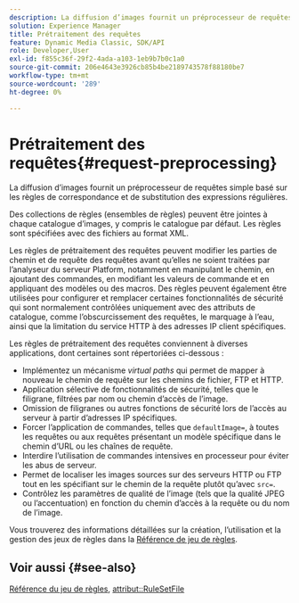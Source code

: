 ```yaml
---
description: La diffusion d’images fournit un préprocesseur de requêtes simple basé sur les règles de correspondance et de substitution des expressions régulières.
solution: Experience Manager
title: Prétraitement des requêtes
feature: Dynamic Media Classic, SDK/API
role: Developer,User
exl-id: f855c36f-29f2-4ada-a103-1eb9b7b0c1a0
source-git-commit: 206e4643e3926cb85b4be2189743578f88180be7
workflow-type: tm+mt
source-wordcount: '289'
ht-degree: 0%

---
```


# Prétraitement des requêtes{#request-preprocessing}

La diffusion d’images fournit un préprocesseur de requêtes simple basé sur les règles de correspondance et de substitution des expressions régulières.

Des collections de règles (ensembles de règles) peuvent être jointes à chaque catalogue d’images, y compris le catalogue par défaut. Les règles sont spécifiées avec des fichiers au format XML.

Les règles de prétraitement des requêtes peuvent modifier les parties de chemin et de requête des requêtes avant qu’elles ne soient traitées par l’analyseur du serveur Platform, notamment en manipulant le chemin, en ajoutant des commandes, en modifiant les valeurs de commande et en appliquant des modèles ou des macros. Des règles peuvent également être utilisées pour configurer et remplacer certaines fonctionnalités de sécurité qui sont normalement contrôlées uniquement avec des attributs de catalogue, comme l’obscurcissement des requêtes, le marquage à l’eau, ainsi que la limitation du service HTTP à des adresses IP client spécifiques.

Les règles de prétraitement des requêtes conviennent à diverses applications, dont certaines sont répertoriées ci-dessous :

* Implémentez un mécanisme *virtual paths* qui permet de mapper à nouveau le chemin de requête sur les chemins de fichier, FTP et HTTP.
* Application sélective de fonctionnalités de sécurité, telles que le filigrane, filtrées par nom ou chemin d’accès de l’image.
* Omission de filigranes ou autres fonctions de sécurité lors de l’accès au serveur à partir d’adresses IP spécifiques.
* Forcer l’application de commandes, telles que `defaultImage=`, à toutes les requêtes ou aux requêtes présentant un modèle spécifique dans le chemin d’URL ou les chaînes de requête.
* Interdire l’utilisation de commandes intensives en processeur pour éviter les abus de serveur.
* Permet de localiser les images sources sur des serveurs HTTP ou FTP tout en les spécifiant sur le chemin de la requête plutôt qu’avec `src=`.
* Contrôlez les paramètres de qualité de l’image (tels que la qualité JPEG ou l’accentuation) en fonction du chemin d’accès à la requête ou du nom de l’image.

Vous trouverez des informations détaillées sur la création, l’utilisation et la gestion des jeux de règles dans la [Référence de jeu de règles](../../../../../is-api/image-catalog/image-serving-api-ref/c-image-catalog-reference/c-rule-set-reference/c-rule-set-reference.md#concept-3e5058cf3507470b82cac638df23ea8e).

## Voir aussi {#see-also}

[Référence du jeu de règles](../../../../../is-api/image-catalog/image-serving-api-ref/c-image-catalog-reference/c-rule-set-reference/c-rule-set-reference.md#concept-3e5058cf3507470b82cac638df23ea8e),  [attribut::RuleSetFile](../../../../../is-api/image-catalog/image-serving-api-ref/c-image-catalog-reference/c-overview/c-file-formats/r-rule-set-files.md#reference-3e54cb5f4d74411a84889fed056ac093)
